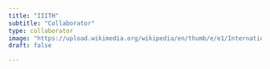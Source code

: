 ```yaml
---
title: "IIITH"
subtitle: "Collaborator"
type: collaborator
image: "https://upload.wikimedia.org/wikipedia/en/thumb/e/e1/International_Institute_of_Information_Technology%2C_Hyderabad_logo.png/220px-International_Institute_of_Information_Technology%2C_Hyderabad_logo.png"
draft: false

---
```


